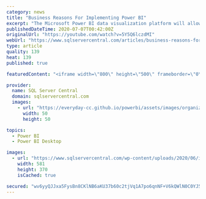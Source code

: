 ```yaml
---
category: news
title: "Business Reasons For Implementing Power BI"
excerpt: "The Microsoft Power BI data visualization platform will allow you to provide the tools and services to content authors who can easily create shared reports and data streams for end-users ..."
publishedDateTime: 2020-07-07T00:42:00Z
originalUrl: "https://youtube.com/watch?v=5Y5Q6lczdMI"
webUrl: "https://www.sqlservercentral.com/articles/business-reasons-for-implementing-power-bi"
type: article
quality: 139
heat: 139
published: true

featuredContent: "<iframe width=\"800\" height=\"500\" frameborder=\"0\" src=\"https://www.youtube.com/embed/5Y5Q6lczdMI\" allow=\"accelerometer; autoplay; encrypted-media; gyroscope; picture-in-picture\" allowfullscreen></iframe>"

provider:
  name: SQL Server Central
  domain: sqlservercentral.com
  images:
    - url: "https://everyday-cc.github.io/powerbi/assets/images/organizations/curbal.com-50x50.jpg"
      width: 50
      height: 50

topics:
  - Power BI
  - Power BI Desktop

images:
  - url: "https://www.sqlservercentral.com/wp-content/uploads/2020/06/img_5efa0adeaa99b.png"
    width: 581
    height: 370
    isCached: true

secured: "wv6yyQJJxa5FysBn8CKlNB6aKU37b60c2tjVq1A7po6qnNF+V6kQWlN0C0YJ5mnVRNbiyOKXa2qUy0kFYNOtRPtBWifthK+SZXa4kvF0avvaLUj12Z4FFY/8p49/mofpcZo5t0TZZ3AggeW8Iw0haV+qN07fSmj5FUcHYN0ZmHKl9SfiR/M71GkQBL9BRkIYkhPG9h62Im1n3dV93pcWW1Lo+FAnfjKX+i2Jzdg4xbHEGU0dJmyx4XNMHaBLqmsiAaVyB9ve7FhebkupFGZFElmGw5N69TS2+WKufPn6MoSQfLY7EyQeK3aWY8/1bufNU67mELM3mvSw9cC5DOS0BrNiqmFaiheFmagmlR1EAQ6Bapsj+4kzCfgzWnmXeDrv2f4eMVdjlwx0tVM1QtgZyn+jQBbdLcvzg3eL5Lnd+/1IM/HSVdLaNbEpZIGhsPEK;g/G2Gb0T10uoK8OEbUbFnA=="
---
```


